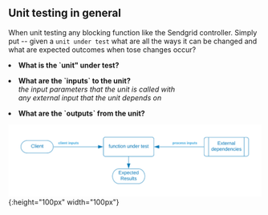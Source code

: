 ## Unit testing in general

When unit testing any blocking function like the Sendgrid controller.   Simply put -- given a `unit under test` what are all the ways it can be changed and what are expected outcomes when tose changes occur?


<div>
<p/><li><strong>What is the `unit" under test?</strong></li>

<p/><li><strong>What are the `inputs` to the unit?</strong></li>
<div style="padding-left: 20px; display:block">
<em>the input parameters that the unit is called with</em>
</div>
<div style="padding-left: 20px; display:block">
<em>any external input that the unit depends on</em>
</div>

<p/><li><strong>What are the `outputs` from the unit?</strong></li>
</div>



![](../../../.gitbook/assets/sendgrid-personal-page-6-1-.png){:height="100px" width="100px"}